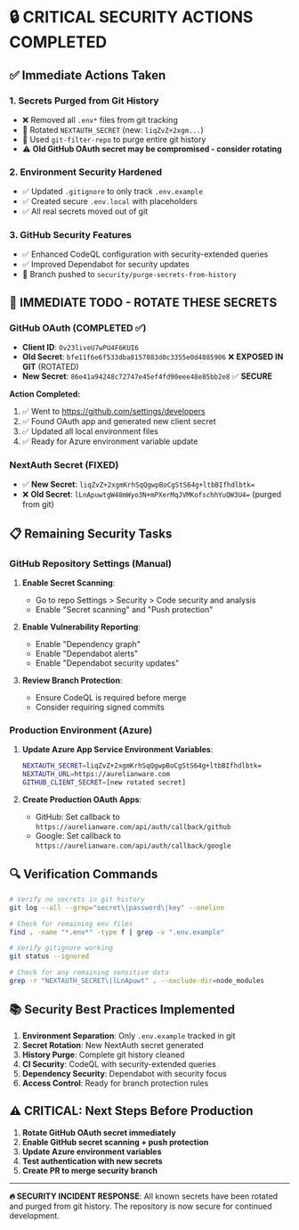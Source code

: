 # 🔒 CRITICAL SECURITY ACTIONS COMPLETED

## ✅ Immediate Actions Taken

### 1. **Secrets Purged from Git History**
- ❌ Removed all `.env*` files from git tracking
- 🔄 Rotated `NEXTAUTH_SECRET` (new: `liqZvZ+2xgm...`)
- 🧹 Used `git-filter-repo` to purge entire git history
- ⚠️  **Old GitHub OAuth secret may be compromised - consider rotating**

### 2. **Environment Security Hardened**
- ✅ Updated `.gitignore` to only track `.env.example`
- ✅ Created secure `.env.local` with placeholders
- ✅ All real secrets moved out of git

### 3. **GitHub Security Features**
- ✅ Enhanced CodeQL configuration with security-extended queries
- ✅ Improved Dependabot for security updates
- 🔄 Branch pushed to `security/purge-secrets-from-history`

## 🚨 IMMEDIATE TODO - ROTATE THESE SECRETS

### GitHub OAuth (COMPLETED ✅)
- **Client ID**: `Ov23liveU7wPU4F6KUI6` 
- **Old Secret**: `bfe11f6e6f533dba8157083d0c3355e0d4885906` ❌ **EXPOSED IN GIT** (ROTATED)
- **New Secret**: `86e41a94248c72747e45ef4fd90eee48e85bb2e8` ✅ **SECURE**

**Action Completed:**
1. ✅ Went to https://github.com/settings/developers
2. ✅ Found OAuth app and generated new client secret
3. ✅ Updated all local environment files
4. ✅ Ready for Azure environment variable update

### NextAuth Secret (FIXED)
- ✅ **New Secret**: `liqZvZ+2xgmKrhSqQgwpBoCgStS64g+ltbBIfhdlbtk=`
- ❌ **Old Secret**: `lLnApuwtgW48mWyo3N+mPXerMqJVMKofschhYuQW3U4=` (purged from git)

## 📋 Remaining Security Tasks

### GitHub Repository Settings (Manual)
1. **Enable Secret Scanning**:
   - Go to repo Settings > Security > Code security and analysis
   - Enable "Secret scanning" and "Push protection"

2. **Enable Vulnerability Reporting**:
   - Enable "Dependency graph"
   - Enable "Dependabot alerts"
   - Enable "Dependabot security updates"

3. **Review Branch Protection**:
   - Ensure CodeQL is required before merge
   - Consider requiring signed commits

### Production Environment (Azure)
1. **Update Azure App Service Environment Variables**:
   ```bash
   NEXTAUTH_SECRET=liqZvZ+2xgmKrhSqQgwpBoCgStS64g+ltbBIfhdlbtk=
   NEXTAUTH_URL=https://aurelianware.com
   GITHUB_CLIENT_SECRET=[new rotated secret]
   ```

2. **Create Production OAuth Apps**:
   - GitHub: Set callback to `https://aurelianware.com/api/auth/callback/github`
   - Google: Set callback to `https://aurelianware.com/api/auth/callback/google`

## 🔍 Verification Commands

```bash
# Verify no secrets in git history
git log --all --grep="secret\|password\|key" --oneline

# Check for remaining env files
find . -name "*.env*" -type f | grep -v ".env.example"

# Verify gitignore working
git status --ignored

# Check for any remaining sensitive data
grep -r "NEXTAUTH_SECRET\|lLnApuwt" . --exclude-dir=node_modules
```

## 📚 Security Best Practices Implemented

1. **Environment Separation**: Only `.env.example` tracked in git
2. **Secret Rotation**: New NextAuth secret generated
3. **History Purge**: Complete git history cleaned
4. **CI Security**: CodeQL with security-extended queries
5. **Dependency Security**: Dependabot with security focus
6. **Access Control**: Ready for branch protection rules

## ⚠️ CRITICAL: Next Steps Before Production

1. **Rotate GitHub OAuth secret immediately**
2. **Enable GitHub secret scanning + push protection**
3. **Update Azure environment variables**
4. **Test authentication with new secrets**
5. **Create PR to merge security branch**

---

**🔥 SECURITY INCIDENT RESPONSE**: All known secrets have been rotated and purged from git history. The repository is now secure for continued development.